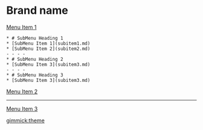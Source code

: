 <!--
  -- Name of your wiki
  -- Do NOT remove the leading `#` character.
  -->

  # Brand name

  [Menu Item 1]()

    * # SubMenu Heading 1
    * [SubMenu Item 1](subitem1.md)
    * [SubMenu Item 2](subitem2.md)
    - - - -
    * # SubMenu Heading 2
    * [SubMenu Item 3](subitem3.md)
    - - - -
    * # SubMenu Heading 3
    * [SubMenu Item 3](subitem3.md)

  [Menu Item 2](item2.md)
  - - - -
  [Menu Item 3](item3.md)


<!--
  -- Default theme
  -- (Read: http://dynalon.github.io/mdwiki/#!customizing.md#Theme_chooser)
  -->

[gimmick:theme](spacelab)


<!--
  -- Navigation
  -- (Read: http://dynalon.github.io/mdwiki/#!quickstart.md#Adding_a_navigation)


[About](pages/about.md)
[Download](pages/download.md)
-->
<!-- A more complex navigation example: ------------------------------------>


<!--
  -- Change the Language
  -- Could be useful when there's more than one language wiki.
  -->

<!--
[Change the Language]()

  * [English (United States)](/en_US/)
  * [English (United Kingdom)](/en_GB/)
  * [Italian](/it/)
-->

<!--
  -- Let the user choose a theme
  -- (Read: http://dynalon.github.io/mdwiki/#!quickstart.md#Adding_a_navigation)
  -->

<!--
[gimmick:themechooser](Choose theme)
-->
